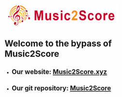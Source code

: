 <p> <a href="https://raw.githubusercontent.com/music2score/music2score/main/pages/images/navbar_logo.png" > 
<img  src="https://raw.githubusercontent.com/music2score/music2score/main/pages/images/navbar_logo.png"  alt="Logo"  width="auto"  height="70" style="text-align: center;"> </a> </p>

# Welcome to the bypass of Music2Score

- ## Our website: [Music2Score.xyz](https://music2score.xyz)

- ## Our git repository: [Music2Score](https://github.com/music2score/music2score)